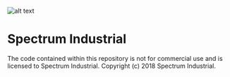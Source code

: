 ![alt text](https://www.spectrum-industrial.co.uk/wp-content/uploads/2017/11/Spectrum-LOGO-190-x-60px.jpg "Logo Title Text 1")

# Spectrum Industrial

The code contained within this repository is not for commercial use and is licensed to Spectrum Industrial.
Copyright (c) 2018 Spectrum Industrial.
